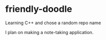 # friendly-doodle
Learning C++ and chose a random repo name

I plan on making a note-taking application.
